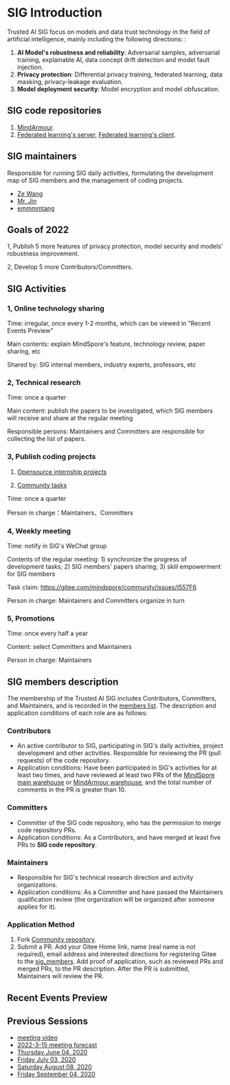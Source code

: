 # SIG Introduction

Trusted AI SIG focus on models and data trust technology in the field of artificial intelligence, mainly including the following directions:
:

1. **AI Model's robustness and reliability**: Adversarial samples, adversarial training, explainable AI, data concept drift detection and model fault injection.
2. **Privacy protection**: Differential privacy training, federated learning, data masking, privacy-leakage evaluation.
3. **Model deployment security**: Model encryption and model obfuscation.

## SIG code repositories

1. [MindArmour](https://gitee.com/mindspore/mindarmour).
2. [Federated learning's server](https://gitee.com/mindspore/mindspore/tree/master/mindspore/ccsrc/fl), [Federated learning's client](https://gitee.com/mindspore/mindspore/tree/master/mindspore/lite/java/java/fl_client/src/main/java/com/mindspore/flclient).

## SIG maintainers

Responsible for running SIG daily activities, formulating the development map of SIG members and the management of coding projects.

* [Ze Wang](https://gitee.com/randywangze)
* [Mr. Jin](https://gitee.com/jxlang910)
* [emmmmtang](https://gitee.com/emmmmtang)

## Goals of 2022

1, Publish 5 more features of privacy protection, model security and models' robustness improvement.

2, Develop 5 more Contributors/Committers.

## SIG Activities

### 1, Online technology sharing

Time: irregular, once every 1-2 months, which can be viewed in "Recent Events Preview"

Main contents: explain MindSpore's feature, technology review, paper sharing, etc

Shared by: SIG internal members, industry experts, professors, etc

### 2, Technical research

Time: once a quarter

Main content: publish the papers to be investigated, which SIG members will receive and share at the regular meeting

Responsible persons: Maintainers and Committers are responsible for collecting the list of papers.

### 3, Publish coding projects

1) [Opensource internship projects](https://gitee.com/mindspore/community/issues/I557F6)

2) [Community tasks](https://gitee.com/mindspore/community/issues/I4YQNG?from=project-issue)

Time: once a quarter

Person in charge：Maintainers、Committers

### 4, Weekly meeting

Time: notify in SIG's WeChat group

Contents of the regular meeting: 1) synchronize the progress of development tasks; 2) SIG members' papers sharing; 3) skill empowerment for SIG members

Task claim: https://gitee.com/mindspore/community/issues/I557F6

Person in charge: Maintainers and Committers organize in turn

### 5, Promotions

Time: once every half a year

Content: select Committers and Maintainers

Person in charge: Maintainers

## SIG members description

The membership of the Trusted AI SIG includes Contributors, Committers, and Maintainers, and is recorded in the [members list](./sig_members.yaml). The description and application conditions of each role are as follows:

### Contributors

* An active contributor to SIG, participating in SIG's daily activities, project development and other activities. Responsible for reviewing the PR (pull requests) of the code repository.
* Application conditions: Have been participated in SIG's activities for at least two times, and have reviewed at least two PRs of the [MindSpore main warehouse](https://gitee.com/mindspore/mindspore/pulls) or [MindArmour warehouse](https://gitee.com/mindspore/mindarmour/pulls), and the total number of comments in the PR is greater than 10.

### Committers

* Committer of the SIG code repository, who has the permission to merge code repository PRs.
* Application conditions: As a Contributors, and have merged at least five PRs to **SIG code repository**.

### Maintainers

* Responsible for SIG's technical research direction and activity organizations.
* Application conditions: As a Committer and have passed the Maintainers qualification review (the organization will be organized after someone applies for it).

### Application Method

1. Fork [Community repository](https://gitee.com/mindspore/community).
2. Submit a PR. Add your Gitee Home link, name (real name is not required), email address and interested directions for registering Gitee to the [sig_members](./sig_members.yaml). Add proof of application, such as reviewed PRs and merged PRs, to the PR description. After the PR is submitted, Maintainers will review the PR.

## Recent Events Preview

## Previous Sessions

* [meeting video](https://www.bilibili.com/video/BV14g411V7nZ?spm_id_from=333.999.0.0)
* [2022-3-15 meeting forecast](https://mp.weixin.qq.com/s/NCw-kdQiTGXhH1BNrPiFkQ)
* [Thursday June 04, 2020](./meetings/001-20200604.md)
* [Friday July 03, 2020](./meetings/002-20200703.md)
* [Saturday August 08, 2020](./meetings/003-20200808.md)
* [Friday September 04, 2020](./meetings/004-20200904.md)
